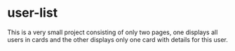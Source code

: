 # user-list
This is a very small project consisting of only two pages, one displays all users in cards and the other displays only one card with details for this user.
